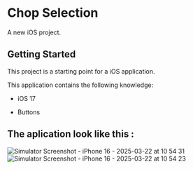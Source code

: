 # Chop Selection

A new iOS project.

## Getting Started

This project is a starting point for a iOS application.

This application contains the following knowledge:

- iOS 17

- Buttons

## The aplication look like this :

![Simulator Screenshot - iPhone 16 - 2025-03-22 at 10 54 31](https://github.com/user-attachments/assets/ab274ed1-93ba-4d34-b0f7-584c3aad5441)
![Simulator Screenshot - iPhone 16 - 2025-03-22 at 10 54 23](https://github.com/user-attachments/assets/60de7092-4200-409d-870e-d05acae7268e)
